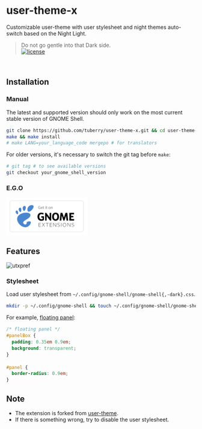 # user-theme-x

Customizable user-theme with user stylesheet and night themes auto-switch based on the Night Light.
> Do not go gentle into that Dark side. <br>
[![license]](/LICENSE)
</br>

## Installation

### Manual

The latest and supported version should only work on the most current stable version of GNOME Shell.

```bash
git clone https://github.com/tuberry/user-theme-x.git && cd user-theme-x
make && make install
# make LANG=your_language_code mergepo # for translators
```

For older versions, it's necessary to switch the git tag before `make`:

```bash
# git tag # to see available versions
git checkout your_gnome_shell_version
```

### E.G.O

[<img src="https://raw.githubusercontent.com/andyholmes/gnome-shell-extensions-badge/master/get-it-on-ego.svg?sanitize=true" alt="Get it on GNOME Extensions" height="100" align="middle">][EGO]

## Features

![utxpref](https://user-images.githubusercontent.com/17917040/159209648-46c3acae-852b-44a7-87e9-50e59925d18a.png)


### Stylesheet

Load user stylesheet from `~/.config/gnome-shell/gnome-shell{,-dark}.css`.

```bash
mkdir -p ~/.config/gnome-shell && touch ~/.config/gnome-shell/gnome-shell.css
```

For example,  [floating panel]:

```css
/* floating panel */
#panelBox {
  padding: 0.35em 0.9em;
  background: transparent;
}

#panel {
  border-radius: 0.9em;
}
```

## Note

* The extension is forked from [user-theme].
* If there is something wrong, try to disable the user stylesheet.

[floating panel]:https://www.reddit.com/r/gnome/comments/mfj1mw/i_noticed_there_isnt_really_help_on_how_to_make/
[EGO]:https://extensions.gnome.org/extension/3019/user-themes-x/
[user-theme]:https://extensions.gnome.org/extension/19/user-themes/
[license]:https://img.shields.io/badge/license-LGPLv3-lightgreen.svg
